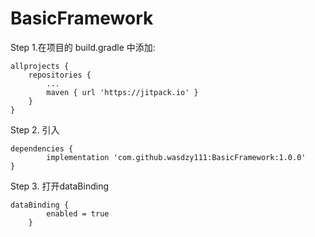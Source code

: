 # BasicFramework

Step 1.在项目的 build.gradle 中添加:

	allprojects {
		repositories {
			...
			maven { url 'https://jitpack.io' }
		}
	}
	
Step 2. 引入

	dependencies {
	        implementation 'com.github.wasdzy111:BasicFramework:1.0.0'
	}
	
Step 3. 打开dataBinding
	
	dataBinding {
        	enabled = true
    	}
